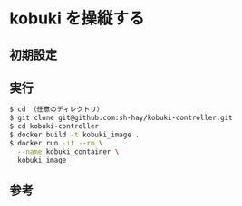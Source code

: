 # kobuki を操縦する

## 初期設定

## 実行
```bash
$ cd （任意のディレクトリ）
$ git clone git@github.com:sh-hay/kobuki-controller.git
$ cd kobuki-controller
$ docker build -t kobuki_image .
$ docker run -it --rm \
  --name kobuki_container \
  kobuki_image
```

## 参考